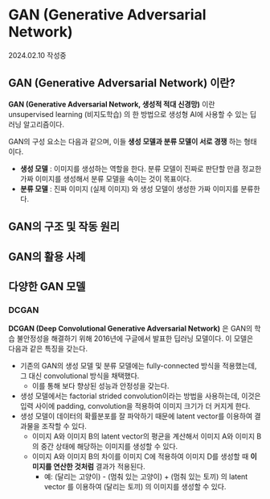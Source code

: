 # GAN (Generative Adversarial Network)

2024.02.10 작성중

## GAN (Generative Adversarial Network) 이란?
**GAN (Generative Adversarial Network, 생성적 적대 신경망)** 이란 unsupervised learning (비지도학습) 의 한 방법으로 생성형 AI에 사용할 수 있는 딥러닝 알고리즘이다.

GAN의 구성 요소는 다음과 같으며, 이들 **생성 모델과 분류 모델이 서로 경쟁** 하는 형태이다.
* **생성 모델** : 이미지를 생성하는 역할을 한다. 분류 모델이 진짜로 판단할 만큼 정교한 가짜 이미지를 생성해서 분류 모델을 속이는 것이 목표이다.
* **분류 모델** : 진짜 이미지 (실제 이미지) 와 생성 모델이 생성한 가짜 이미지를 분류한다.

## GAN의 구조 및 작동 원리

## GAN의 활용 사례

## 다양한 GAN 모델

### DCGAN
**DCGAN (Deep Convolutional Generative Adversarial Network)** 은 GAN의 학습 불안정성을 해결하기 위해 2016년에 구글에서 발표한 딥러닝 모델이다. 이 모델은 다음과 같은 특징을 갖는다.
* 기존의 GAN의 생성 모델 및 분류 모델에는 fully-connected 방식을 적용했는데, 그 대신 convolutional 방식을 채택했다.
  * 이를 통해 보다 향상된 성능과 안정성을 갖는다.
* 생성 모델에서는 factorial strided convolution이라는 방법을 사용하는데, 이것은 입력 사이에 padding, convolution을 적용하여 이미지 크기가 더 커지게 한다.
* 생성 모델이 데이터의 확률분포를 잘 파악하기 때문에 latent vector를 이용하여 결과물을 조작할 수 있다.
  * 이미지 A와 이미지 B의 latent vector의 평균을 계산해서 이미지 A와 이미지 B의 중간 상태에 해당하는 이미지를 생성할 수 있다.
  * 이미지 A와 이미지 B의 차이를 이미지 C에 적용하여 이미지 D를 생성할 때 **이미지를 연산한 것처럼** 결과가 적용된다.
    * 예: (달리는 고양이) - (멈춰 있는 고양이) + (멈춰 있는 토끼) 의 latent vector 를 이용하여 (달리는 토끼) 의 이미지를 생성할 수 있다.
